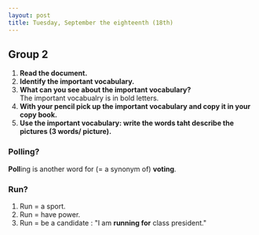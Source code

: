 ```yaml
---
layout: post
title: Tuesday, September the eighteenth (18th)
---
```

## Group 2

1. **Read the document.**  
2. **Identify the important vocabulary.**  
3. **What can you see about the important vocabulary?**  
The important vocabualry is in bold letters.  
4. **With your pencil pick up the important vocabulary and copy it in your copy book.**    
5. **Use the important vocabulary: write the words taht describe the pictures (3 words/ picture).**  

### Polling?

**Poll**ing is another word for (= a synonym of) **voting**.

### Run?
1. Run = a sport.
2. Run = have power.
3. Run = be a candidate : "I am **running for** class president."

